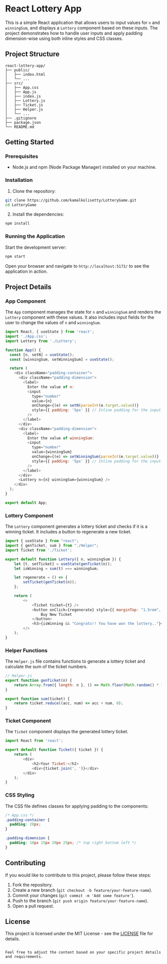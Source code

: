 # React Lottery App

This is a simple React application that allows users to input values for `n` and `winningSum`, and displays a `Lottery` component based on these inputs. The project demonstrates how to handle user inputs and apply padding dimension-wise using both inline styles and CSS classes.



## Project Structure

```
react-lottery-app/
├── public/
│   ├── index.html
│   └── ...
├── src/
│   ├── App.css
│   ├── App.js
│   ├── index.js
│   ├── Lottery.js
│   ├── Ticket.js
│   ├── Helper.js
│   └── ...
├── .gitignore
├── package.json
└── README.md
```

## Getting Started

### Prerequisites

- Node.js and npm (Node Package Manager) installed on your machine.

### Installation

1. Clone the repository:

```bash
git clone https://github.com/kamalkolisetty/LotteryGame.git
cd LotteryGame
```

2. Install the dependencies:

```bash
npm install
```

### Running the Application

Start the development server:

```bash
npm start
```

Open your browser and navigate to `http://localhost:5173/` to see the application in action.

## Project Details

### App Component

The `App` component manages the state for `n` and `winningSum` and renders the `Lottery` component with these values. It also includes input fields for the user to change the values of `n` and `winningSum`.

```javascript
import React, { useState } from 'react';
import './App.css';
import Lottery from './Lottery';

function App() {
  const [n, setN] = useState(); 
  const [winningSum, setWinningSum] = useState(); 

  return (
    <div className="padding-container">
      <div className="padding-dimension">
        <label>
          Enter the value of n:
          <input
            type="number"
            value={n}
            onChange={(e) => setN(parseInt(e.target.value))}
            style={{ padding: '5px' }} // Inline padding for the input
          />
        </label>
      </div>
      <div className="padding-dimension">
        <label>
          Enter the value of winningSum:
          <input
            type="number"
            value={winningSum}
            onChange={(e) => setWinningSum(parseInt(e.target.value))}
            style={{ padding: '5px' }} // Inline padding for the input
          />
        </label>
      </div>
      <Lottery n={n} winningSum={winningSum} />
    </div>
  );
}

export default App;
```

### Lottery Component

The `Lottery` component generates a lottery ticket and checks if it is a winning ticket. It includes a button to regenerate a new ticket.

```javascript
import { useState } from "react";
import { genTicket, sum } from "./Helper";
import Ticket from './Ticket';

export default function Lottery({ n, winningSum }) {
    let [t, setTicket] = useState(genTicket(n));
    let isWinning = sum(t) === winningSum;

    let regenerate = () => {
        setTicket(genTicket(n));
    };

    return (
        <>
            <Ticket ticket={t} />
            <button onClick={regenerate} style={{ marginTop: "1.5rem", backgroundColor: "#F8D210", padding: "1.5rem" }}>
                Buy New Ticket
            </button>
            <h3>{isWinning && "Congrats!! You have won the lottery.."}</h3>
        </>
    );
}
```

### Helper Functions

The `Helper.js` file contains functions to generate a lottery ticket and calculate the sum of the ticket numbers.

```javascript
// Helper.js
export function genTicket(n) {
    return Array.from({ length: n }, () => Math.floor(Math.random() * 10) + 1);
}

export function sum(ticket) {
    return ticket.reduce((acc, num) => acc + num, 0);
}
```

### Ticket Component

The `Ticket` component displays the generated lottery ticket.

```javascript
import React from 'react';

export default function Ticket({ ticket }) {
    return (
        <div>
            <h2>Your Ticket:</h2>
            <div>{ticket.join(', ')}</div>
        </div>
    );
}
```

### CSS Styling

The CSS file defines classes for applying padding to the components:

```css
/* App.css */
.padding-container {
  padding: 20px;
}

.padding-dimension {
  padding: 10px 15px 20px 25px; /* top right bottom left */
}
```

## Contributing

If you would like to contribute to this project, please follow these steps:

1. Fork the repository.
2. Create a new branch (`git checkout -b feature/your-feature-name`).
3. Commit your changes (`git commit -m 'Add some feature'`).
4. Push to the branch (`git push origin feature/your-feature-name`).
5. Open a pull request.

## License

This project is licensed under the MIT License - see the [LICENSE](LICENSE) file for details.
```

Feel free to adjust the content based on your specific project details and requirements.
